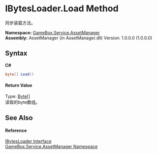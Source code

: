 # IBytesLoader.Load Method 
 

同步装载方法。

**Namespace:**&nbsp;<a href="cc6873e1-22bd-dc21-74c4-6be6dc11bacf">GameBox.Service.AssetManager</a><br />**Assembly:**&nbsp;AssetManager (in AssetManager.dll) Version: 1.0.0.0 (1.0.0.0)

## Syntax

**C#**<br />
``` C#
byte[] Load()
```


#### Return Value
Type: <a href="http://msdn2.microsoft.com/zh-cn/library/yyb1w04y" target="_blank">Byte</a>[]<br />读取的byte数组。

## See Also


#### Reference
<a href="86bc5295-9ac0-4454-e15a-96f341749680">IBytesLoader Interface</a><br /><a href="cc6873e1-22bd-dc21-74c4-6be6dc11bacf">GameBox.Service.AssetManager Namespace</a><br />